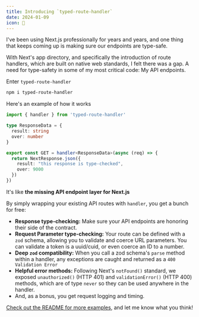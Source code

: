 ```yaml
---
title: Introducing `typed-route-handler`
date: 2024-01-09
icon: 💪
---
```


I've been using Next.js professionally for years and years, and one thing that keeps coming up is making sure our endpoints are type-safe.

With Next's app directory, and specifically the introduction of route handlers, which are built on native web standards, I felt there was a gap. A need for type-safety in some of my most critical code: My API endpoints.

Enter `typed-route-handler`

```sh
npm i typed-route-handler
```

Here's an example of how it works

```ts
import { handler } from 'typed-route-handler'

type ResponseData = {
  result: string
  over: number
}

export const GET = handler<ResponseData>(async (req) => {
  return NextResponse.json({
    result: "this response is type-checked",
    over: 9000
  })
})
```

It's like **the missing API endpoint layer for Next.js**

By simply wrapping your existing API routes with `handler`, you get a bunch for free:

- **Response type-checking:** Make sure your API endpoints are honoring their side of the contract.
- **Request Parameter type-checking:** Your route can be defined with a `zod` schema, allowing you to validate and coerce URL parameters. You can validate a token is a uuid/cuid, or even coerce an ID to a number.
- **Deep `zod` compatibility:** When you call a zod schema's `parse` method within a handler, any exceptions are caught and returned as a `400 Validation Error`
- **Helpful error methods:** Following Next's `notFound()` standard, we exposed `unauthorized()` (HTTP 401) and `validationError()` (HTTP 400) methods, which are of type `never` so they can be used anywhere in the handler.
- And, as a bonus, you get request logging and timing.

[Check out the README for more examples](https://github.com/venables/typed-route-handler), and let me know what you think!
